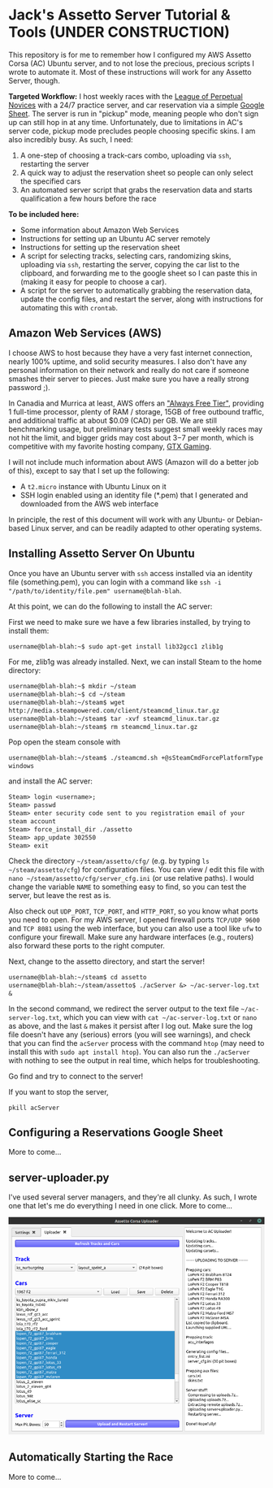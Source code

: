 # Jack's Assetto Server Tutorial & Tools (UNDER CONSTRUCTION)
This repository is for me to remember how I configured my AWS Assetto Corsa (AC) Ubuntu server, and to not lose the precious, precious scripts I wrote to automate it. Most of these instructions will work for any Assetto Server, though. 

**Targeted Workflow:** I host weekly races with the [League of Perpetual Novices](https://discord.me/LoPeN) with a 24/7 practice server, and car reservation via a simple [Google Sheet](https://www.google.ca/sheets/about/). The server is run in "pickup" mode, meaning people who don't sign up can still hop in at any time. Unfortunately, due to limitations in AC's server code, pickup mode precludes people choosing specific skins. I am also incredibly busy. As such, I need:
 1. A one-step of choosing a track-cars combo, uploading via `ssh`, restarting the server
 2. A quick way to adjust the reservation sheet so people can only select the specified cars
 3. An automated server script that grabs the reservation data and starts qualification a few hours before the race

**To be included here:**
 * Some information about Amazon Web Services
 * Instructions for setting up an Ubuntu AC server remotely
 * Instructions for setting up the reservation sheet
 * A script for selecting tracks, selecting cars, randomizing skins, uploading via `ssh`, restarting the server, copying the car list to the clipboard, and forwarding me to the google sheet so I can paste this in (making it easy for people to choose a car).
 * A script for the server to automatically grabbing the reservation data, update the config files, and restart the server, along with instructions for automating this with `crontab`.

## Amazon Web Services (AWS)
I choose AWS to host because they have a very fast internet connection, nearly 100% uptime, and solid security measures. I also don't have any personal information on their network and really do not care if someone smashes their server to pieces. Just make sure you have a really strong password ;).

In Canadia and Murrica at least, AWS offers an ["Always Free Tier"](https://aws.amazon.com/free/), providing 1 full-time processor, plenty of RAM / storage, 15GB of free outbound traffic, and additional traffic at about $0.09 (CAD) per GB. We are still benchmarking usage, but preliminary tests suggest small weekly races may not hit the limit, and bigger grids may cost about $3-$7 per month, which is competitive with my favorite hosting company, [GTX Gaming](https://www.gtxgaming.co.uk/). 

I will not include much information about AWS (Amazon will do a better job of this), except to say that I set up the following:
 * A `t2.micro` instance with Ubuntu Linux on it
 * SSH login enabled using an identity file (\*.pem) that I generated and downloaded from the AWS web interface

In principle, the rest of this document will work with any Ubuntu- or Debian-based Linux server, and can be readily adapted to other operating systems. 

## Installing Assetto Server On Ubuntu

Once you have an Ubuntu server with `ssh` access installed via an identity file (something.pem), you can login with a command like `ssh -i "/path/to/identity/file.pem" username@blah-blah`.

At this point, we can do the following to install the AC server:

First we need to make sure we have a few libraries installed, by trying to install them:

```console
username@blah-blah:~$ sudo apt-get install lib32gcc1 zlib1g
```

For me, zlib1g was already installed. Next, we can install Steam to the home directory:

```console
username@blah-blah:~$ mkdir ~/steam
username@blah-blah:~$ cd ~/steam
username@blah-blah:~/steam$ wget http://media.steampowered.com/client/steamcmd_linux.tar.gz
username@blah-blah:~/steam$ tar -xvf steamcmd_linux.tar.gz 
username@blah-blah:~/steam$ rm steamcmd_linux.tar.gz
```

Pop open the steam console with 
```console
username@blah-blah:~/steam$ ./steamcmd.sh +@sSteamCmdForcePlatformType windows
```
and install the AC server:
```console
Steam> login <username>;
Steam> passwd
Steam> enter security code sent to you registration email of your steam account 
Steam> force_install_dir ./assetto
Steam> app_update 302550  
Steam> exit
```

Check the directory `~/steam/assetto/cfg/` (e.g. by typing `ls ~/steam/assetto/cfg`) for configuration files. You can view / edit this file with `nano ~/steam/assetto/cfg/server_cfg.ini` (or use relative paths). I would change the variable `NAME` to something easy to find, so you can test the server, but leave the rest as is. 

Also check out `UDP_PORT`, `TCP_PORT`, and `HTTP_PORT`, so you know what ports you need to open. For my AWS server, I opened firewall ports `TCP/UDP 9600` and `TCP 8081` using the web interface, but you can also use a tool like `ufw` to configure your firewall. Make sure any hardware interfaces (e.g., routers) also forward these ports to the right computer. 

Next, change to the assetto directory, and start the server!

```console
username@blah-blah:~/steam$ cd assetto
username@blah-blah:~/steam/assetto$ ./acServer &> ~/ac-server-log.txt &
```

In the second command, we redirect the server output to the text file `~/ac-server-log.txt`, which you can view with `cat ~/ac-server-log.txt` or `nano` as above, and the last `&` makes it persist after I log out. Make sure the log file doesn't have any (serious) errors (you will see warnings), and check that you can find the `acServer` process with the command `htop` (may need to install this with `sudo apt install htop`). You can also run the `./acServer` with nothing to see the output in real time, which helps for troubleshooting.

Go find and try to connect to the server!

If you want to stop the server,

```console
pkill acServer
```

## Configuring a Reservations Google Sheet

More to come...

## server-uploader.py

I've used several server managers, and they're all clunky. As such, I wrote one that let's me do everything I need in one click. More to come...

![alt text](https://raw.githubusercontent.com/jaxankey/Jax-Assetto-Tools/main/screenshots/uploader.png)

## Automatically Starting the Race

More to come...
